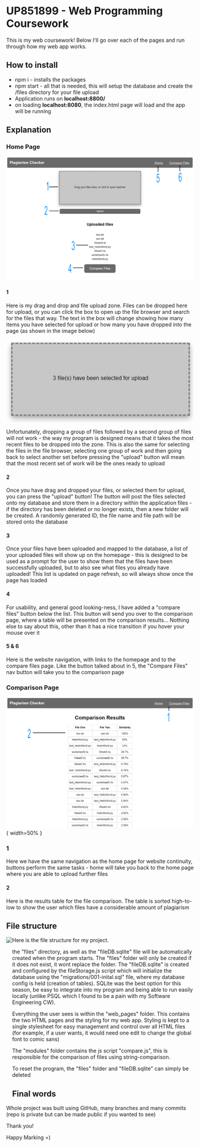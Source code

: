 # UP851899 - Web Programming Coursework

This is my web coursework! Below I'll go over each of the pages and run through how my web app works.

## How to install

* npm i - installs the packages
* npm start - all that is needed, this will setup the database and create the /files directory for your file upload
* Application runs on **localhost:8800/**
* on loading **localhost:8080**, the index.html page will load and the app will be running

## Explanation

### Home Page

![labeled-home](images/home-labled.jpg)

#### 1

Here is my drag and drop and file upload zone. Files can be dropped here for upload, or you can click the box to open up the file browser and search for the files that way. The text in the box will change showing how many items you have selected for upload or how many you have dropped into the page (as shown in the image below)

![textChange](images/files_uploaded.png)

Unfortunately, dropping a group of files followed by a second group of files will not work - the way my program is designed means that it takes the most recent files to be dropped into the zone. This is also the same for selecting the files in the file browser, selecting one group of work and then going back to select another set before pressing the "upload" button will mean that the most recent set of work will be the ones ready to upload

#### 2

Once you have drag and dropped your files, or selected them for upload, you can press the "upload" button! The button will post the files selected onto my database and store them in a directory within the application files - if the directory has been deleted or no longer exists, then a new folder will be created. A randomly generated ID, the file name and file path will be stored onto the database

#### 3

Once your files have been uploaded and mapped to the database, a list of your uploaded files will show up on the homepage - this is designed to be used as a prompt for the user to show them that the files have been successfully uploaded, but to also see what files you already have uploaded! This list is updated on page refresh, so will always show once the page has loaded

#### 4

For usability, and general good looking-ness, I have added a "compare files" button below the list. This button will send you over to the comparison page, where a table will be presented on the comparison results... Nothing else to say about this, other than it has a nice transition if you hover your mouse over it

#### 5 & 6

Here is the website navigation, with links to the homepage and to the compare files page. Like the button talked about in 5, the "Compare Files" nav button will take you to the comparison page

### Comparison Page

![labeled-comparison](images/compare-page.png){ width=50% }

### 1

Here we have the same navigation as the home page for website continuity, buttons perform the same tasks - home will take you back to the home page where you are able to upload further files

#### 2

Here is the results table for the file comparison. The table is sorted high-to-low to show the user which files have a considerable amount of plagiarism

## File structure

<image align="left" src="images/structure.png" height="420">

Here is the file structure for my project.

the "files" directory, as well as the "fileDB.sqlite" file will be automatically created when the program starts. The "files" folder will only be created if it does not exist, it wont replace the folder. The "fileDB.sqlite" is created and configured by the fileStorage.js script which will initialize the database using the "migrations/001-inital.sql" file, where my database config is held (creation of tables). SQLite was the best option for this season, be easy to integrate into my program and being able to run easily locally (unlike PSQL which I found to be a pain with my Software Engineering CW).

Everything the user sees is within the "web_pages" folder. This contains the two HTML pages and the styling for my web app. Styling is kept to a single stylesheet for easy management and control over all HTML files (for example, if a user wants, it would need one edit to change the global font to comic sans)

The "modules" folder contains the js script "compare.js", this is responsible for the comparison of files using string-comparison.

To reset the program, the "files" folder and "fileDB.sqlite" can simply be deleted

## Final words

Whole project was built using GitHub, many branches and many commits (repo is private but can be made public if you wanted to see)

Thank you!

Happy Marking =)